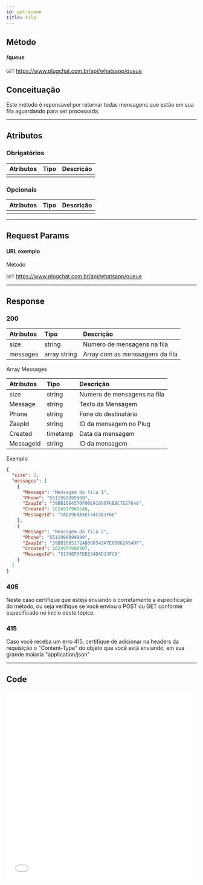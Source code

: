 ```yaml
---
id: get-queue
title: Fila
---
```


## Método

#### /queue

`GET` https://www.plugchat.com.br/api/whatsapp/queue

## Conceituação

Este método é reponsavel por retornar todas mensagens que estão em sua fila aguardando para ser processada.

---

## Atributos

### Obrigatórios

| Atributos | Tipo | Descrição |
| :-------- | :--: | :-------- |
|           |      |           |

### Opcionais

| Atributos | Tipo | Descrição |
| :-------- | :--: | :-------- |
|           |      |           |

---

## Request Params

#### URL exemplo

Método

`GET` https://www.plugchat.com.br/api/whatsapp/queue

---

## Response

### 200

| Atributos | Tipo         | Descrição                       |
| :-------- | :----------- | :------------------------------ |
| size      | string       | Numero de mensagens na fila     |
| messages  | array string | Array com as menssagens da fila |

Array Messages

| Atributos | Tipo     | Descrição                   |
| :-------- | :------- | :-------------------------- |
| size      | string   | Numero de mensagens na fila |
| Message   | string   | Texto da Mensagem           |
| Phone     | string   | Fone do destinatário        |
| ZaapId    | string   | ID da mensagem no Plug      |
| Created   | timetamp | Data da mensagem            |
| MessageId | string   | ID da mensagem              |

Exemplo

```json
{
  "size": 2,
  "messages": [
    {
      "Message": "Mensagem da fila 1",
      "Phone": "5511999999999",
      "ZaapId": "39BB1684570F00E91090F6BBC7EE7646",
      "Created": 1624977905648,
      "MessageId": "7AD29EAA5EF34C301F0B"
    },
    {
      "Message": "Mensagem da fila 2",
      "Phone": "5511999999999",
      "ZaapId": "39BB1685172AB008542A7E0B862A54DF",
      "Created": 1624977906907,
      "MessageId": "517AEF0FDE834DADJJFC8"
    }
  ]
}
```

### 405

Neste caso certifique que esteja enviando o corretamente a especificação do método, ou seja verifique se você enviou o POST ou GET conforme especificado no inicio deste tópico.

### 415

Caso você receba um erro 415, certifique de adicionar na headers da requisição o "Content-Type" do objeto que você está enviando, em sua grande maioria "application/json"

---

## Code

<iframe src="//api.apiembed.com/?source=https://raw.githubusercontent.com/Z-API/z-api-docs/main/json-examples/get-queue.json&targets=all" frameborder="0" scrolling="no" width="100%" height="500px" seamless></iframe>
